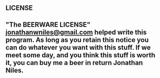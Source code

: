 LICENSE
----------------------------------------------------------------
"The BEERWARE LICENSE"
<jonathanwniles@gmail.com> helped write this program.  As long as 
you retain this notice you can do whatever you want with this 
stuff.  If we meet some day, and you think this stuff is 
worth it, you can buy me a beer in return Jonathan Niles.
---------------------------------------------------------------
